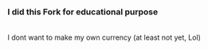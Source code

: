 ### I did this Fork for educational purpose
<br>
I dont want to make my own currency (at least not yet, Lol)

